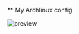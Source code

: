 ** My Archlinux config

![preview](https://github.com/trazyn/dotfile/blob/master/2013-10-19-055901_1920x1080_scrot.png?raw=true)

